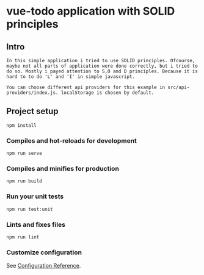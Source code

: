 # vue-todo application with SOLID principles

## Intro
```
In this simple application i tried to use SOLID principles. Ofcourse, maybe not all parts of application were done correctly, but i tried to do so. Mostly i payed attention to S,O and D principles. Because it is hard to to do 'L' and 'I' in simple javascript.

You can choose different api providers for this example in src/api-providers/index.js. localStorage is chosen by default.
```


## Project setup
```
npm install
```

### Compiles and hot-reloads for development
```
npm run serve
```

### Compiles and minifies for production
```
npm run build
```

### Run your unit tests
```
npm run test:unit
```

### Lints and fixes files
```
npm run lint
```

### Customize configuration
See [Configuration Reference](https://cli.vuejs.org/config/).

